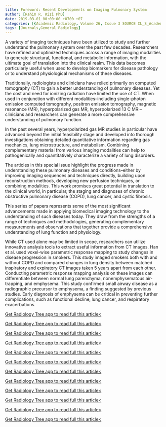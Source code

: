 ```yaml
---
title: Foreword: Recent Developments on Imaging Pulmonary System
author: [Rahim R. Rizi PhD]
date: 2019-03-01 00:00:00 +0700 +07
categories: [{Academic Radiology, Volume 26, Issue 3 SOURCE CL_S_AcademicRadiologyVolume26Issue3 1}]
tags: [Journals,General Radiology]
---
```

A variety of imaging techniques have been utilized to study and further understand the pulmonary system over the past few decades. Researchers have refined and optimized techniques across a range of imaging modalities to generate structural, functional, and metabolic information, with the ultimate goal of translation into the clinical realm. This data becomes particularly useful when used to develop biomarkers for disease pathology or to understand physiological mechanisms of these diseases.

Traditionally, radiologists and clinicians have relied primarily on computed tomography (CT) to gain a better understanding of pulmonary diseases. Yet the cost and need for ionizing radiation have limited the use of CT. When used in conjunction with different modalities–including single-photon emission computed tomography, positron emission tomography, magnetic resonance (MR), hyperpolarized gas MR, hyperpolarized  13 C MR – clinicians and researchers can generate a more comprehensive understanding of pulmonary function.

In the past several years, hyperpolarized gas MR studies in particular have advanced beyond the initial feasibility stage and developed into thorough investigations obtaining detailed quantitative information regarding gas mechanics, lung microstructure, and metabolism. Combining complementary material from various imaging modalities can help to pathogenically and quantitatively characterize a variety of lung disorders.

The articles in this special issue highlight the progress made in understanding these pulmonary diseases and conditions–either by improving imaging sequences and techniques directly, building upon reconstruction methods, developing new perfusion techniques, or combining modalities. This work promises great potential in translation to the clinical world, in particular, the staging and diagnoses of chronic obstructive pulmonary disease (COPD), lung cancer, and cystic fibrosis.

This series of papers represents some of the most significant advancements made in applying biomedical imaging technology to the understanding of such diseases today. They draw from the strengths of a range of techniques and methodologies, generating complementary measurements and observations that together provide a comprehensive understanding of lung function and physiology.

While CT used alone may be limited in scope, researchers can utilize innovative analysis tools to extract useful information from CT images. Han et al. used voxel-wise parametric response mapping to study changes in disease progression in smokers. This study imaged smokers both with and without COPD and compared changes in lung density between matched inspiratory and expiratory CT images taken 5 years apart from each other. Conducting parametric response mapping analysis on these images can differentiate between normal lung parenchyma, nonemphysematous air-trapping, and emphysema. This study confirmed small airway disease as a radiographic precursor to emphysema, a finding suggested by previous studies. Early diagnosis of emphysema can be critical in preventing further complications, such as functional decline, lung cancer, and respiratory exacerbations.

[Get Radiology Tree app to read full this article<](https://clinicalpub.com/app)

[Get Radiology Tree app to read full this article<](https://clinicalpub.com/app)

[Get Radiology Tree app to read full this article<](https://clinicalpub.com/app)

[Get Radiology Tree app to read full this article<](https://clinicalpub.com/app)

[Get Radiology Tree app to read full this article<](https://clinicalpub.com/app)

[Get Radiology Tree app to read full this article<](https://clinicalpub.com/app)

[Get Radiology Tree app to read full this article<](https://clinicalpub.com/app)

[Get Radiology Tree app to read full this article<](https://clinicalpub.com/app)

[Get Radiology Tree app to read full this article<](https://clinicalpub.com/app)

[Get Radiology Tree app to read full this article<](https://clinicalpub.com/app)

[Get Radiology Tree app to read full this article<](https://clinicalpub.com/app)

[Get Radiology Tree app to read full this article<](https://clinicalpub.com/app)